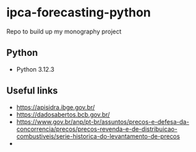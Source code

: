 # ipca-forecasting-python
Repo to build up my monography project

## Python
- Python 3.12.3

## Useful links
- https://apisidra.ibge.gov.br/
- https://dadosabertos.bcb.gov.br/
- https://www.gov.br/anp/pt-br/assuntos/precos-e-defesa-da-concorrencia/precos/precos-revenda-e-de-distribuicao-combustiveis/serie-historica-do-levantamento-de-precos
- 
